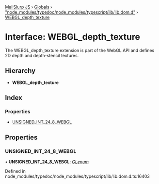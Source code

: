 [MailSlurp JS](../README.md) › [Globals](../globals.md) › ["node_modules/typedoc/node_modules/typescript/lib/lib.dom.d"](../modules/_node_modules_typedoc_node_modules_typescript_lib_lib_dom_d_.md) › [WEBGL_depth_texture](_node_modules_typedoc_node_modules_typescript_lib_lib_dom_d_.webgl_depth_texture.md)

# Interface: WEBGL_depth_texture

The WEBGL_depth_texture extension is part of the WebGL API and defines 2D depth and depth-stencil textures.

## Hierarchy

* **WEBGL_depth_texture**

## Index

### Properties

* [UNSIGNED_INT_24_8_WEBGL](_node_modules_typedoc_node_modules_typescript_lib_lib_dom_d_.webgl_depth_texture.md#unsigned_int_24_8_webgl)

## Properties

###  UNSIGNED_INT_24_8_WEBGL

• **UNSIGNED_INT_24_8_WEBGL**: *[GLenum](../modules/_node_modules_typedoc_node_modules_typescript_lib_lib_dom_d_.md#glenum)*

Defined in node_modules/typedoc/node_modules/typescript/lib/lib.dom.d.ts:16403
